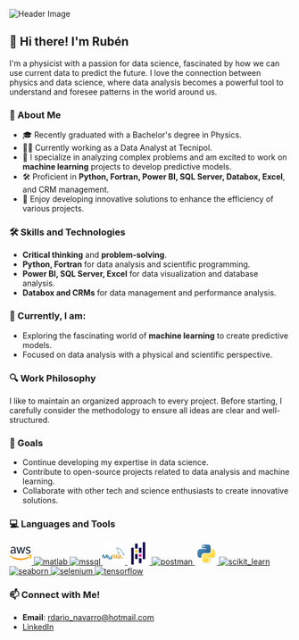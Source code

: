 ![Header Image](https://contenthub.unl.edu/sites/unl.edu.contenthub/files/images/major/hero/data-science_hero.jpg)

## 👋 Hi there! I'm Rubén

I'm a physicist with a passion for data science, fascinated by how we can use current data to predict the future. I love the connection between physics and data science, where data analysis becomes a powerful tool to understand and foresee patterns in the world around us.

### 🚀 About Me
- 🎓 Recently graduated with a Bachelor's degree in Physics.
- 🧑‍💻 Currently working as a Data Analyst at Tecnipol.
- 🧠 I specialize in analyzing complex problems and am excited to work on **machine learning** projects to develop predictive models.
- 🛠️ Proficient in **Python, Fortran, Power BI, SQL Server, Databox, Excel**, and CRM management.
- 🧐 Enjoy developing innovative solutions to enhance the efficiency of various projects.

### 🛠️ Skills and Technologies
- **Critical thinking** and **problem-solving**.
- **Python, Fortran** for data analysis and scientific programming.
- **Power BI, SQL Server, Excel** for data visualization and database analysis.
- **Databox and CRMs** for data management and performance analysis.

### 🌱 Currently, I am:
- Exploring the fascinating world of **machine learning** to create predictive models.
- Focused on data analysis with a physical and scientific perspective.

### 🔍 Work Philosophy
I like to maintain an organized approach to every project. Before starting, I carefully consider the methodology to ensure all ideas are clear and well-structured.

### 🎯 Goals
- Continue developing my expertise in data science.
- Contribute to open-source projects related to data analysis and machine learning.
- Collaborate with other tech and science enthusiasts to create innovative solutions.

### 💻 Languages and Tools
<p align="left"> 
  <a href="https://aws.amazon.com" target="_blank" rel="noreferrer"> 
    <img src="https://raw.githubusercontent.com/devicons/devicon/master/icons/amazonwebservices/amazonwebservices-original-wordmark.svg" alt="aws" width="40" height="40"/> 
  </a> 
  <a href="https://www.mathworks.com/" target="_blank" rel="noreferrer"> 
    <img src="https://upload.wikimedia.org/wikipedia/commons/2/21/Matlab_Logo.png" alt="matlab" width="40" height="40"/> 
  </a> 
  <a href="https://www.microsoft.com/en-us/sql-server" target="_blank" rel="noreferrer"> 
    <img src="https://www.svgrepo.com/show/303229/microsoft-sql-server-logo.svg" alt="mssql" width="40" height="40"/> 
  </a> 
  <a href="https://www.mysql.com/" target="_blank" rel="noreferrer"> 
    <img src="https://raw.githubusercontent.com/devicons/devicon/master/icons/mysql/mysql-original-wordmark.svg" alt="mysql" width="40" height="40"/> 
  </a> 
  <a href="https://pandas.pydata.org/" target="_blank" rel="noreferrer"> 
    <img src="https://raw.githubusercontent.com/devicons/devicon/2ae2a900d2f041da66e950e4d48052658d850630/icons/pandas/pandas-original.svg" alt="pandas" width="40" height="40"/> 
  </a> 
  <a href="https://postman.com" target="_blank" rel="noreferrer"> 
    <img src="https://www.vectorlogo.zone/logos/getpostman/getpostman-icon.svg" alt="postman" width="40" height="40"/> 
  </a> 
  <a href="https://www.python.org" target="_blank" rel="noreferrer"> 
    <img src="https://raw.githubusercontent.com/devicons/devicon/master/icons/python/python-original.svg" alt="python" width="40" height="40"/> 
  </a> 
  <a href="https://scikit-learn.org/" target="_blank" rel="noreferrer"> 
    <img src="https://upload.wikimedia.org/wikipedia/commons/0/05/Scikit_learn_logo_small.svg" alt="scikit_learn" width="40" height="40"/> 
  </a> 
  <a href="https://seaborn.pydata.org/" target="_blank" rel="noreferrer"> 
    <img src="https://seaborn.pydata.org/_images/logo-mark-lightbg.svg" alt="seaborn" width="40" height="40"/> 
  </a> 
  <a href="https://www.selenium.dev" target="_blank" rel="noreferrer"> 
    <img src="https://raw.githubusercontent.com/detain/svg-logos/780f25886640cef088af994181646db2f6b1a3f8/svg/selenium-logo.svg" alt="selenium" width="40" height="40"/> 
  </a> 
  <a href="https://www.tensorflow.org" target="_blank" rel="noreferrer"> 
    <img src="https://www.vectorlogo.zone/logos/tensorflow/tensorflow-icon.svg" alt="tensorflow" width="40" height="40"/> 
  </a> 
</p>

### 📫 Connect with Me!
- **Email**: [rdario_navarro@hotmail.com](mailto:rdario_navarro@hotmail.com)
- [LinkedIn](https://www.linkedin.com/in/rubén-dario-navarro-lópez-62769b2b4/)
